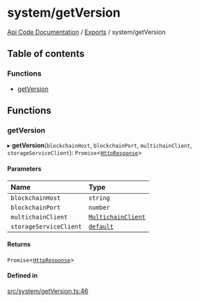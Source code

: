 # system/getVersion
 
[Api Code Documentation](../README.md) / [Exports](../modules.md) / system/getVersion

## Table of contents

### Functions

- [getVersion](system_getVersion.md#getversion)

## Functions

### getVersion

▸ **getVersion**(`blockchainHost`, `blockchainPort`, `multichainClient`, `storageServiceClient`): `Promise`\<[`HttpResponse`](httpd_lib.md#httpresponse)\>

#### Parameters

| Name | Type |
| :------ | :------ |
| `blockchainHost` | `string` |
| `blockchainPort` | `number` |
| `multichainClient` | [`MultichainClient`](../interfaces/service_Client_h.MultichainClient.md) |
| `storageServiceClient` | [`default`](../classes/service_Client_storage_service.default.md) |

#### Returns

`Promise`\<[`HttpResponse`](httpd_lib.md#httpresponse)\>

#### Defined in

[src/system/getVersion.ts:46](https://github.com/openkfw/TruBudget/blob/2e43ea7/api/src/system/getVersion.ts#L46)
